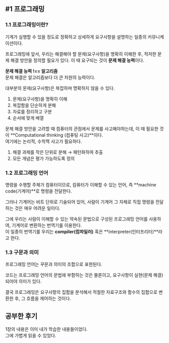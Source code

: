 #1 프로그래밍
-

### 1.1 프로그래밍이란? 
기계가 실행할 수 있을 정도로 정확하고 상세하게 요구사항을 설명하는 일종의 커뮤니케이션이다.

프로그래밍에 앞서, 우리는 해결해야 할 문제(요구사항)을 명확히 이해한 후, 적저한 문제 해결 방안을 정의할 필요가 있다.
이 때 요구되는 것이 **문제 해결 능력**이다.

**문제 해결 능력 !== 알고리즘**<br /> 문제 해결은 알고리즘보다 더 큰 차원의 능력이다.

대부분의 문제(요구사항)은 복잡하며 명확하지 않을 수 있다.<br />

1. 문제(요구사항)을 명확히 이해
2. 복잡함을 단순하게 분해
3. 자료를 정리하고 구분
4. 순서에 맞게 배열

문제 해결 방안을 고려할 때 컴퓨터의 관점에서 문제를 사고해야하는데, 이 때 필요한 것이 **Computational thinking (컴퓨팅 사고)**이다.<br/>
여기에는 논리적, 수학젹 사고가 필요하다.

1. 해결 과제를 작은 단위로 분해 → 패턴화하여 추출
2. 모든 개념은 평가 가능하도록 정의


### 1.2 프로그래밍 언어
명령을 수행할 주체가 컴퓨터이므로, 캄퓨터가 이해할 수 있는 언어, 즉 **machine code(기계어)**로 명령을 전달한다.

그러나 기계어는 비트 단위로 기술되어 있어, 사람이 기계어 그 자체로 직접 명령을 전달하는 것은 매우 어려운 일이다.

그에 우리는 사람이 이해할 수 있는 약속된 문법으로 구성된 프로그래밍 언어를 사용하여, 기계어로 변환하는 번역기를 이용한다.<br/>
이 일종의 번역기를 우리는 **compiler(컴파일러)** 혹은 **interpreter(인터프리터)**라고 한다.

### 1.3 구문과 의미
프로그래밍 언어는 꾸문과 의미의 조합으로 표현된다.

코드는 프로그래밍 언어의 문법에 부함하는 것은 물론이고, 요구사항이 실현(문제 해결)되어야 의미가 있다.


결국 프로그래밍은 요구사항의 집합을 분석해서 적절한 자료구조와 함수의 집합으로 변환한 후, 그 흐름을 제어하는 것이다.


## 공부한 후기
1장의 내용은 이미 내가 학습한 내용들이었다.<br />
그에 가볍게 읽을 수 있었다.






